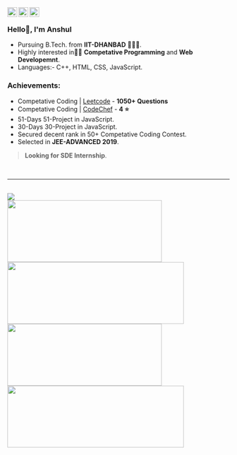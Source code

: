 <span>
<a href="https://www.linkedin.com/in/anshul7sh/">
  <img align="left" alt="Anshul's Linkdein" width="22px" src="https://cdn.jsdelivr.net/npm/simple-icons@v3/icons/linkedin.svg" />
</a>
<a href="https://github.com/anshul7sh">
  <img align="left" alt="Anshul's Github" width="22px" src="https://cdn.jsdelivr.net/npm/simple-icons@v3/icons/github.svg" />
</a>
<a href="https://www.facebook.com/profile.php?id=100038208783085">
  <img align="left" alt="Anshul's Facebook" width="22px" src="https://cdn.jsdelivr.net/npm/simple-icons@v3/icons/facebook.svg" />
</a>
</span>
</br>

### Hello👋, I'm Anshul

- Pursuing B.Tech. from **IIT-DHANBAD** 👨🏻‍🎓.</br>
- Highly interested in👨‍💻 **Competative Programming** and **Web Developemnt**.</br>
- Languages:- C++, HTML, CSS, JavaScript.</br>

### Achievements:
- Competative Coding | [Leetcode](https://leetcode.com/anshul7sh/) - **1050+ Questions**</br>
- Competative Coding | [CodeChef](https://www.codechef.com/users/anshul7sh) - **4 ⭐**</br>
- 51-Days 51-Project in JavaScript.</br>
- 30-Days 30-Project in JavaScript.</br>
- Secured decent rank in 50+ Competative Coding Contest.</br>
- Selected in **JEE-ADVANCED 2019**.</br>

> **Looking for SDE Internship**.  

<br>
<hr>
<br>  

<a href="https://github.com/anshul7sh">
  <img align="center" src="https://github-readme-stats.vercel.app/api/top-langs/?username=anshul7sh&theme=dark&hide_langs_below=1" />
</a><br>
<a href="https://github.com/anshul7sh/Leetcode-Problems">
  <img align="center" width="350px" height="140px" src="https://github-readme-stats.vercel.app/api/pin/?username=anshul7sh&repo=Leetcode-Problems&theme=dark" />
</a>
<a href="https://github.com/anshul7sh/JavaScript51">
 <img align="center" width="400px" height="140px" src="https://github-readme-stats.vercel.app/api/pin/?username=anshul7sh&repo=JavaScript51&theme=dark" />
</a><br>
<a href="https://github.com/anshul7sh/Mini-Social-Media">
 <img align="center" width="350px" height="140px" src="https://github-readme-stats.vercel.app/api/pin/?username=anshul7sh&repo=Mini-Social-Media&theme=dark" />
</a>
<a href="https://github.com/anshul7sh/anshul7sh">
 <img align="center" width="400px" height="140px" src="https://github-readme-stats.vercel.app/api/pin/?username=anshul7sh&repo=anshul7sh&theme=dark" />
</a>
